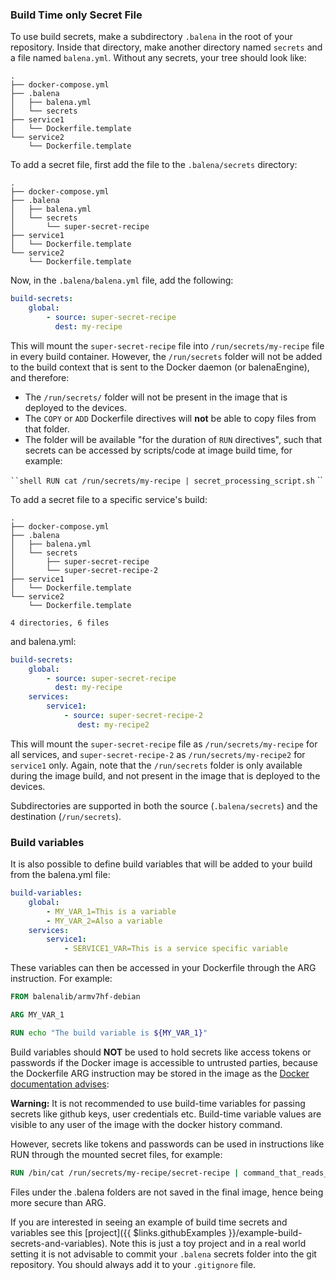 ### Build Time only Secret File

To use build secrets, make a subdirectory `.balena` in the root of your repository. Inside that directory, make another
directory named `secrets` and a file named `balena.yml`. Without any secrets, your tree should look like:

```shell
.
├── docker-compose.yml
├── .balena
│   ├── balena.yml
│   └── secrets
├── service1
│   └── Dockerfile.template
└── service2
    └── Dockerfile.template
```

To add a secret file, first add the file to the `.balena/secrets` directory:

```shell
.
├── docker-compose.yml
├── .balena
│   ├── balena.yml
│   └── secrets
│       └── super-secret-recipe
├── service1
│   └── Dockerfile.template
└── service2
    └── Dockerfile.template
```

Now, in the `.balena/balena.yml` file, add the following:

```yaml
build-secrets:
    global:
        - source: super-secret-recipe
          dest: my-recipe
```

This will mount the `super-secret-recipe` file into `/run/secrets/my-recipe` file in every build container. However, the `/run/secrets` folder will not be added to the build context that is sent to the Docker daemon (or balenaEngine),
and therefore:

* The `/run/secrets/` folder will not be present in the image that is deployed to the devices.
* The `COPY` or `ADD` Dockerfile directives will **not** be able to copy files from that folder.
* The folder will be available "for the duration of `RUN` directives", such that secrets can be
  accessed by scripts/code at image build time, for example:

` ``shell
RUN cat /run/secrets/my-recipe | secret_processing_script.sh
` ``

To add a secret file to a specific service's build:

```shell
.
├── docker-compose.yml
├── .balena
│   ├── balena.yml
│   └── secrets
│       ├── super-secret-recipe
│       └── super-secret-recipe-2
├── service1
│   └── Dockerfile.template
└── service2
    └── Dockerfile.template

4 directories, 6 files
```

and balena.yml:

```yaml
build-secrets:
    global:
        - source: super-secret-recipe
          dest: my-recipe
    services:
        service1:
            - source: super-secret-recipe-2
               dest: my-recipe2
```

This will mount the `super-secret-recipe` file as `/run/secrets/my-recipe` for all services, and `super-secret-recipe-2` as `/run/secrets/my-recipe2` for `service1` only. Again, note that the `/run/secrets` folder is only available during the image build, and not present in the image that is deployed to the devices.

Subdirectories are supported in both the source (`.balena/secrets`) and the destination (`/run/secrets`).

### Build variables

It is also possible to define build variables that will be added to your build from the balena.yml file:

```yaml
build-variables:
    global:
        - MY_VAR_1=This is a variable
        - MY_VAR_2=Also a variable
    services:
        service1:
            - SERVICE1_VAR=This is a service specific variable
```

These variables can then be accessed in your Dockerfile through the ARG instruction. For example:

```Dockerfile
FROM balenalib/armv7hf-debian

ARG MY_VAR_1

RUN echo "The build variable is ${MY_VAR_1}"
```

Build variables should **NOT** be used to hold secrets like access tokens or passwords if the Docker image is accessible to untrusted parties, because the Dockerfile ARG instruction may be stored in the image as the [Docker documentation advises](https://docs.docker.com/engine/reference/builder/#arg):

__Warning:__ It is not recommended to use build-time variables for passing secrets like github keys, user credentials etc. Build-time variable values are visible to any user of the image with the docker history command.

However, secrets like tokens and passwords can be used in instructions like RUN through the mounted secret files, for example:

```Dockerfile
RUN /bin/cat /run/secrets/my-recipe/secret-recipe | command_that_reads_secrets_from_stdin
```

Files under the .balena folders are not saved in the final image, hence being more secure than ARG.

If you are interested in seeing an example of build time secrets and variables see this [project]({{ $links.githubExamples
}}/example-build-secrets-and-variables). Note this is just a toy project and in a real world setting it is not advisable to commit your
`.balena` secrets folder into the git repository. You should always add it to your `.gitignore` file.
